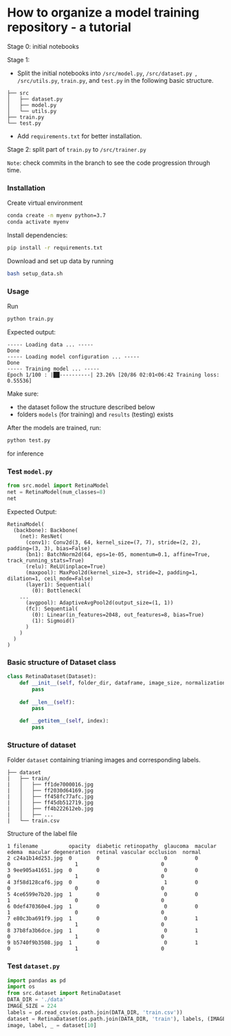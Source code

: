 # How to organize a model training repository - a tutorial

Stage 0: initial notebooks

Stage 1: 
* Split the initial notebooks into `/src/model.py`, `/src/dataset.py `, `/src/utils.py`, `train.py`, and `test.py` in the following basic structure.

```
├── src
│   ├── dataset.py
│   ├── model.py
│   └── utils.py
├── train.py
└── test.py
```

* Add `requirements.txt` for better installation.

Stage 2: split part of `train.py` to `/src/trainer.py`

`Note`: check commits in the branch to see the code progression through time.

### Installation
Create virtual environment
```bash
conda create -n myenv python=3.7
conda activate myenv
```

Install dependencies:
```bash
pip install -r requirements.txt
```

Download and set up data by running 
```bash
bash setup_data.sh
```

### Usage
Run 
```bash
python train.py
```

Expected output:
```
----- Loading data ... -----
Done
----- Loading model configuration ... -----
Done
----- Training model ... -----
Epoch 1/100 : |██----------| 23.26% [20/86 02:01<06:42 Training loss: 0.55536]
```

Make sure:
* the dataset follow the structure described below
* folders `models` (for training) and `results` (testing) exists

After the models are trained, run:
```bash
python test.py
```
for inference

### Test `model.py`
```python
from src.model import RetinaModel
net = RetinaModel(num_classes=8)
net
```

Expected Output:
```
RetinaModel(
  (backbone): Backbone(
    (net): ResNet(
      (conv1): Conv2d(3, 64, kernel_size=(7, 7), stride=(2, 2), padding=(3, 3), bias=False)
      (bn1): BatchNorm2d(64, eps=1e-05, momentum=0.1, affine=True, track_running_stats=True)
      (relu): ReLU(inplace=True)
      (maxpool): MaxPool2d(kernel_size=3, stride=2, padding=1, dilation=1, ceil_mode=False)
      (layer1): Sequential(
        (0): Bottleneck(
    ...
      (avgpool): AdaptiveAvgPool2d(output_size=(1, 1))
      (fc): Sequential(
        (0): Linear(in_features=2048, out_features=8, bias=True)
        (1): Sigmoid()
      )
    )
  )
)
```

### Basic structure of Dataset class
```python
class RetinaDataset(Dataset):
    def __init__(self, folder_dir, dataframe, image_size, normalization=True):
        pass
    
    def __len__(self):
        pass

    def __getitem__(self, index):
        pass
```

### Structure of dataset
Folder `dataset` containing trianing images and corresponding labels.

```
├── dataset
|   ├── train/
|   │   ├── ff1de7000016.jpg
|   │   ├── ff2030d64169.jpg
|   │   ├── ff458fc77afc.jpg
|   │   ├── ff45db512719.jpg
|   │   ├── ff4b222612eb.jpg
|   │   ├── ...
|   └── train.csv
```

Structure of the label file
```
1 filename          opacity  diabetic retinopathy  glaucoma  macular edema  macular degeneration  retinal vascular occlusion  normal
2 c24a1b14d253.jpg  0        0                     0         0              0                     1                           0
3 9ee905a41651.jpg  0        0                     0         0              0                     1                           0
4 3f58d128caf6.jpg  0        0                     1         0              0                     0                           0
5 4ce6599e7b20.jpg  1        0                     0         0              1                     0                           0
6 0def470360e4.jpg  1        0                     0         0              1                     0                           0
7 e80c3ba691f9.jpg  1        0                     0         1              0                     1                           0
8 37b8fa3b6dce.jpg  1        0                     0         1              0                     1                           0
9 b5740f9b3508.jpg  1        0                     0         1              0                     1                           0  
```

### Test `dataset.py`
```python
import pandas as pd
import os
from src.dataset import RetinaDataset
DATA_DIR = './data'
IMAGE_SIZE = 224
labels = pd.read_csv(os.path.join(DATA_DIR, 'train.csv'))
dataset = RetinaDataset(os.path.join(DATA_DIR, 'train'), labels, (IMAGE_SIZE, IMAGE_SIZE), True)
image, label, _ = dataset[10]
```